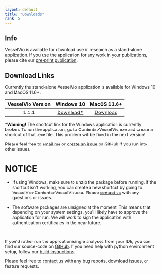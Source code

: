 ```yaml
---
layout: default
title: "Downloads"
rank: 5
---
```


## Info
VesselVio is available for download use in research as a stand-alone application. If you use the application for any work in your publications, please cite our [pre-print publication](https://www.researchsquare.com/article/rs-608609/v1).

## Download Links
Currently the stand-alone VesselVio application is available for Windows 10 and MacOS 11.6+.

  | VesselVio Version |  Windows 10 | MacOS 11.6+|
  |:-------------:|:---------------:|:---------------:|
  | 1.1.1           | [Download*](https://sourceforge.net/projects/vesselvio/files/1.1.1%20Downloads/VesselVio%201.1.1.zip/download) | [Download](https://sourceforge.net/projects/vesselvio/files/1.1.1%20Downloads/VesselVio.app.zip/download)  |

*<b>Warning!</b> The shortcut link for the Windows application is currently broken. To run the application, go to Contents>VesselVio.exe and create a shortcut of that .exe file. This problem will be fixed in the next version! 

Please feel free to [email me](mailto:vesselvio@gmail.com) or [create an issue](https://github.com/JacobBumgarner/VesselVio/issues) on GitHub if you run into other issues.

# NOTICE

- If using Windows, make sure to unzip the package before running. If the shortcut isn't working, you can create a new shortcut by going to VesselVio>Contents>VesselVio.exe. Please [contact us](mailto:vesselvio@gmail.com) with any questions or issues.

- The software packages are unsigned at the moment. This means that depending on your system settings, you'll likely have to approve the application for run. We will work to sign the application with authentication certificates in the near future.

&nbsp;

If you'd rather run the application/single analyses from your IDE, you can find our source-code on [GitHub](https://github.com/JacobBumgarner/VesselVio). If you need help with python environment setup, follow our [build instructions](https://jacobbumgarner.github.io/VesselVio/Build.html).

Please feel free to [contact us](mailto:vesselvio@gmail.com) with any bug reports, download issues, or feature requests.
